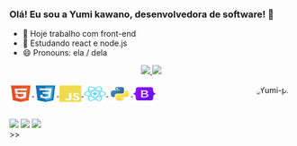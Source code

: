 ### Olá! Eu sou a Yumi kawano, desenvolvedora de software! 👋

- 🔭 Hoje trabalho com front-end
- 🌱 Estudando react e node.js
- 😄 Pronouns: ela / dela

<div align="center">
  <a href="https://github.com/yumikawano">
  <img height="180em" src="https://github-readme-stats.vercel.app/api?username=yumikawano&show_icons=true&theme=radical&include_all_commits=true&count_private=true"/>
  <img height="180em" src="https://github-readme-stats.vercel.app/api/top-langs/?username=yumikawano&layout=compact&langs_count=7&theme=radical"/>
</div>
  
<div style="display: inline_block"><br>
  <img align="center" alt="Yumi-HTML" height="30" width="40" src="https://raw.githubusercontent.com/devicons/devicon/master/icons/html5/html5-original.svg">
  <img align="center" alt="Yumi-CSS" height="30" width="40" src="https://raw.githubusercontent.com/devicons/devicon/master/icons/css3/css3-original.svg">
  <img align="center" alt="Yumi-Js" height="30" width="40" src="https://raw.githubusercontent.com/devicons/devicon/master/icons/javascript/javascript-plain.svg">
  <img align="center" alt="Yumi-React" height="30" width="40" src="https://raw.githubusercontent.com/devicons/devicon/master/icons/react/react-original.svg">
  <img align="center" alt="Yumi-Bootstrap" height="30" width="40" src="https://raw.githubusercontent.com/devicons/devicon/master/icons/python/python-original.svg">
  <img align="center" alt="Yumi-Python" height="30" width="40" src="https://raw.githubusercontent.com/devicons/devicon/master/icons/bootstrap/bootstrap-original.svg">
  <img align="right" alt="Yumi-pic" height="150" style="border-radius:50px;" src="https://media.discordapp.net/attachments/639956127056134178/890373478988013628/Publicacoes_Instagram_1_1.png?width=676&height=676">
</div>
  
  ##
 
<div> 
  <a href="https://www.instagram.com/yumi.kawanod/" target="_blank"><img src="https://img.shields.io/badge/-Instagram-%23E4405F?style=for-the-badge&logo=instagram&logoColor=white" target="_blank"></a>
  <a href = "mailto:yumikawano5412@gmail.com"><img src="https://img.shields.io/badge/-Gmail-%23333?style=for-the-badge&logo=gmail&logoColor=white" target="_blank"></a>
  <a href="https://www.linkedin.com/in/yumi-kawano-b2999516a/" target="_blank"><img src="https://img.shields.io/badge/-LinkedIn-%230077B5?style=for-the-badge&logo=linkedin&logoColor=white" target="_blank"></a> 
  
  
 
</div>
>>
